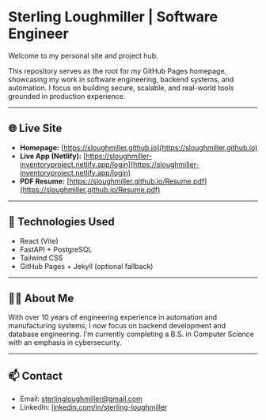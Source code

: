 # Sterling Loughmiller | Software Engineer

Welcome to my personal site and project hub.

This repository serves as the root for my GitHub Pages homepage, showcasing my work in software engineering, backend systems, and automation. I focus on building secure, scalable, and real-world tools grounded in production experience.

---

## 🌐 Live Site

- **Homepage:** [https://sloughmiller.github.io](https://sloughmiller.github.io)
- **Live App (Netlify):** [https://sloughmiller-inventoryproject.netlify.app/login](https://sloughmiller-inventoryproject.netlify.app/login)
- **PDF Resume:** [https://sloughmiller.github.io/Resume.pdf](https://sloughmiller.github.io/Resume.pdf)


---

## 🔧 Technologies Used

- React (Vite)
- FastAPI + PostgreSQL
- Tailwind CSS
- GitHub Pages + Jekyll (optional fallback)

---

## 🧑‍💻 About Me

With over 10 years of engineering experience in automation and manufacturing systems, I now focus on backend development and database engineering. I'm currently completing a B.S. in Computer Science with an emphasis in cybersecurity.

---

## 📫 Contact

- Email: [sterlingloughmiller@gmail.com](mailto:sterlingloughmiller@gmail.com)
- LinkedIn: [linkedin.com/in/sterling-loughmiller](https://www.linkedin.com/in/sterling-loughmiller)
